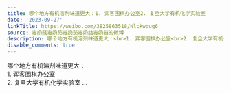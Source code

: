 ```yaml
---
title: 哪个地方有机溶剂味道更大：1. 弈客围棋办公室2. 复旦大学有机化学实验室
date: '2023-09-27'
linkTitle: https://weibo.com/3825863518/Nlckwdug6
source: 毒奶菇毒奶茹毒奶茄毒奶喆毒奶囍的微博
description: 哪个地方有机溶剂味道更大：<br>1. 弈客围棋办公室<br>2. 复旦大学有机化学实验室  ...
disable_comments: true
---
```

哪个地方有机溶剂味道更大：<br>1. 弈客围棋办公室<br>2. 复旦大学有机化学实验室  ...